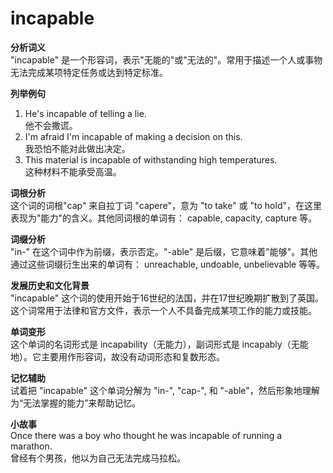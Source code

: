 # incapable

**分析词义**  
"incapable" 是一个形容词，表示"无能的"或"无法的"。常用于描述一个人或事物无法完成某项特定任务或达到特定标准。

  

**列举例句**

  

1.  He's incapable of telling a lie.  
    他不会撒谎。
2.  I'm afraid I'm incapable of making a decision on this.  
    我恐怕不能对此做出决定。
3.  This material is incapable of withstanding high temperatures.  
    这种材料不能承受高温。

  

**词根分析**  
这个词的词根"cap" 来自拉丁词 "capere"，意为 "to take" 或 "to hold"，在这里表现为"能力"的含义。其他同词根的单词有： capable, capacity, capture 等。

  

**词缀分析**  
"in-" 在这个词中作为前缀，表示否定。"-able" 是后缀，它意味着"能够"。其他通过这些词缀衍生出来的单词有： unreachable, undoable, unbelievable 等等。

  

**发展历史和文化背景**  
"incapable" 这个词的使用开始于16世纪的法国，并在17世纪晚期扩散到了英国。这个词常用于法律和官方文件，表示一个人不具备完成某项工作的能力或技能。

  

**单词变形**  
这个单词的名词形式是 incapability（无能力），副词形式是 incapably（无能地）。它主要用作形容词，故没有动词形态和复数形态。

  

**记忆辅助**  
试着把 "incapable" 这个单词分解为 "in-", "cap-", 和 "-able"，然后形象地理解为“无法掌握的能力”来帮助记忆。

  

**小故事**  
Once there was a boy who thought he was incapable of running a marathon.  
曾经有个男孩，他以为自己无法完成马拉松。
